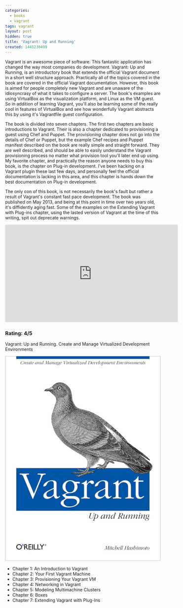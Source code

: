 ```yaml
---
categories:
  - books
  - vagrant
tags: vagrant
layout: post
hidden: true
title: 'Vagrant: Up and Running'
created: 1445230499
---
```


Vagrant is an awesome piece of software. This fantastic application has changed the way most companies do development. Vagrant: Up and Running, is an introductory book that extends the official Vagrant document in a short well structure approach. Practically all of the topics covered in the book are covered in the official Vagrant documentation. However, this book is aimed for people completely new Vagrant and are unaware of the idiosyncrasy of what it takes to configure a server. The book's examples are using VirtualBox as the visualization platform, and Linux as the VM guest. So in addition of learning Vagrant, you'll also be learning some of the really cool in features of VirtualBox and see how wonderfully Vagrant abstracts this by using it's Vagrantfile guest configuration.

The book is divided into seven chapters. The first two chapters are basic introductions to Vagrant. Their is also a chapter dedicated to provisioning a guest using Chef and Puppet. The provisioning chapter does not go into the details of Chef or Puppet, but the example Chef recipes and Puppet manifest described on the book are really simple and straight forward. They are well described, and should be able to easily understand the Vagrant provisioning process no matter what provision tool you'll later end up using. My favorite chapter, and practically the reason anyone needs to buy this book, is the chapter on Plug-in development. I've been hacking on a Vagrant plugin these last few days, and personally feel the official documentation is lacking in this area, and this chapter is hands down the best documentation on Plug-in development.  

The only con of this book, is not necessarily the book's fault but rather a result of Vagrant's constant fast pace development. The book was published on May 2013, and being at this point in time over two years old, it's diffidently aging fast. Some of the examples on the Extending Vagrant with Plug-ins chapter, using the lasted version of Vagrant at the time of this writing, spit out deprecate warnings.  

<iframe width="560" height="315" src="https://www.youtube.com/embed/WfmRFNpgEp8?rel=0" frameborder="0" allowfullscreen></iframe>

### Rating: 4/5

Vagrant: Up and Running. Create and Manage Virtualized Development Environments

<a href="http://shop.oreilly.com/product/0636920026358.do" target="_blank"><img src="/assets/books/vagrant-up-and-running.jpg"></a>

* Chapter 1: An Introduction to Vagrant
* Chapter 2: Your First Vagrant Machine
* Chapter 3: Provisioning Your Vagrant VM
* Chapter 4: Networking in Vagrant
* Chapter 5: Modeling Multimachine Clusters
* Chapter 6: Boxes
* Chapter 7: Extending Vagrant with Plug-Ins
